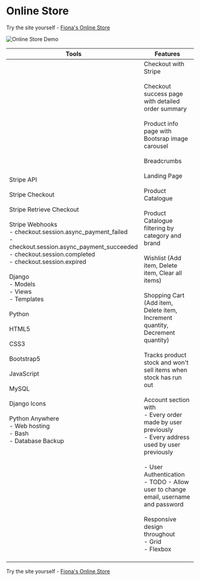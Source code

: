 # Online Store

Try the site yourself - [Fiona's Online Store](https://quinnf.pythonanywhere.com/)

![Online Store Demo](online-store-demo.gif)

| Tools | Features |
| --- | --- | 
| Stripe API <br><br>  Stripe Checkout <br><br>  Stripe Retrieve Checkout <br><br>  Stripe Webhooks<br> - checkout.session.async_payment_failed<br> - checkout.session.async_payment_succeeded<br>- checkout.session.completed<br>- checkout.session.expired<br><br>Django <br>- Models<br> - Views <br>- Templates<br><br> Python <br><br>  HTML5 <br><br>  CSS3 <br><br>  Bootstrap5 <br><br>  JavaScript <br><br>  MySQL <br><br>  Django Icons <br><br>  Python Anywhere <br>  - Web hosting <br> - Bash <br> - Database Backup | Checkout with Stripe<br><br>Checkout success page with detailed order summary<br><br>Product info page with Bootsrap image carousel<br><br>Breadcrumbs<br><br>Landing Page<br><br>Product Catalogue<br><br>Product Catalogue filtering by category and brand<br><br>Wishlist (Add item, Delete item, Clear all items)<br><br>Shopping Cart (Add item, Delete item, Increment quantity, Decrement quantity)<br><br>Tracks product stock and won't sell items when stock has run out<br><br>Account section with <br> - Every order made by user previously<br> - Every address used by user previously <br><br>- User Authentication<br> - TODO - Allow user to change email, username and password<br><br>Responsive design throughout<br> - Grid<br> - Flexbox<br><br> | 

Try the site yourself - [Fiona's Online Store](https://quinnf.pythonanywhere.com/)












 
  

